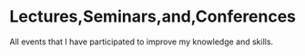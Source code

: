 # Lectures,Seminars,and,Conferences
 All events that I have participated to improve my knowledge and skills.
